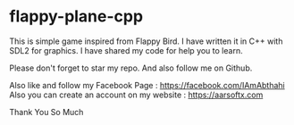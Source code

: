 # flappy-plane-cpp

This is simple game inspired from Flappy Bird. I have written it in C++ with SDL2 for graphics.
I have shared my code for help you to learn.

Please don't forget to star my repo. And also follow me on Github.

Also like and follow my Facebook Page : https://facebook.com/IAmAbthahi
Also you can create an account on my website : https://aarsoftx.com

Thank You So Much
